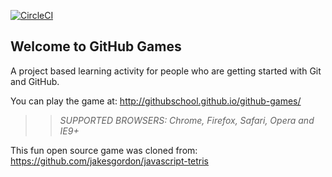 [![CircleCI](https://circleci.com/gh/GERey/github-games/tree/unit-test-completed.svg?style=svg)](https://circleci.com/gh/GERey/github-games/tree/unit-test-completed)

## Welcome to GitHub Games

A project based learning activity for people who are getting started with Git and GitHub.

You can play the game at: http://githubschool.github.io/github-games/

>> _*SUPPORTED BROWSERS*: Chrome, Firefox, Safari, Opera and IE9+_

This fun open source game was cloned from: https://github.com/jakesgordon/javascript-tetris
